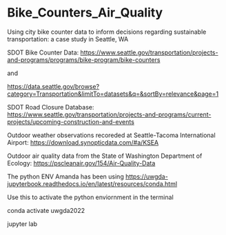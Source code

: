 # Bike_Counters_Air_Quality
Using city bike counter data to inform decisions regarding sustainable transportation: a case study in Seattle, WA

SDOT Bike Counter Data: 
https://www.seattle.gov/transportation/projects-and-programs/programs/bike-program/bike-counters

and 

https://data.seattle.gov/browse?category=Transportation&limitTo=datasets&q=&sortBy=relevance&page=1


SDOT Road Closure Database: 
https://www.seattle.gov/transportation/projects-and-programs/current-projects/upcoming-construction-and-events


Outdoor weather observations recoreded at Seattle-Tacoma International Airport: 
https://download.synopticdata.com/#a/KSEA



Outdoor air quality data from the State of Washington Department of Ecology: 
https://pscleanair.gov/154/Air-Quality-Data



The python ENV Amanda has been using
https://uwgda-jupyterbook.readthedocs.io/en/latest/resources/conda.html

Use this to activate the python enviornment in the terminal

conda activate uwgda2022

jupyter lab